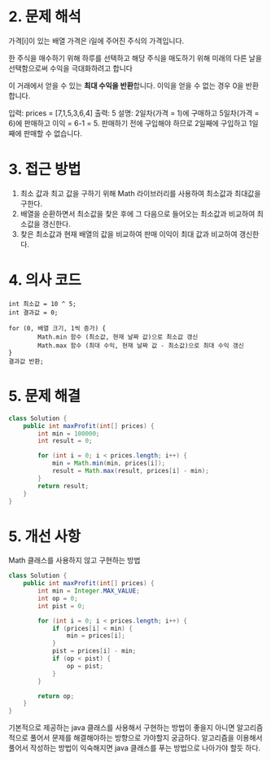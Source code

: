 # 2. 문제 해석

가격[i]이 있는 배열 가격은 i일에 주어진 주식의 가격입니다.

한 주식을 매수하기 위해 하루를 선택하고 해당 주식을 매도하기 위해 미래의 다른 날을 선택함으로써 수익을 극대화하려고 합니다

이 거래에서 얻을 수 있는 **최대 수익을 반환**합니다. 이익을 얻을 수 없는 경우 0을 반환합니다.

입력: prices = [7,1,5,3,6,4]
출력: 5
설명: 2일차(가격 = 1)에 구매하고 5일차(가격 = 6)에 판매하고 이익 = 6-1 = 5.
판매하기 전에 구입해야 하므로 2일째에 구입하고 1일째에 판매할 수 없습니다.

# 3. 접근 방법
1. 최소 값과 최고 값을 구하기 위해 Math 라이브러리를 사용하여 최소값과 최대값을 구한다.
2. 배열을 순환하면서 최소값을 찾은 후에 그 다음으로 들어오는 최소값과 비교하여 최소값을 갱신한다.
3. 찾은 최소값과 현재 배열의 값을 비교하여 판매 이익이 최대 값과 비교하여 갱신한다.
# 4. 의사 코드
```
int 최소값 = 10 ^ 5;
int 결과값 = 0;

for (0, 배열 크기, 1씩 증가) {
		Math.min 함수 (최소값, 현재 날짜 값)으로 최소값 갱신
		Math.max 함수 (최대 수익, 현재 날짜 값 - 최소값)으로 최대 수익 갱신
}
결과값 반환;
```
# 5. 문제 해결
```java
class Solution {
    public int maxProfit(int[] prices) {
        int min = 100000;
        int result = 0;

        for (int i = 0; i < prices.length; i++) {
            min = Math.min(min, prices[i]);
            result = Math.max(result, prices[i] - min);
        }
        return result;
    }
}
```
# 5. 개선 사항
Math 클래스를 사용하지 않고 구현하는 방법
```java
class Solution {
    public int maxProfit(int[] prices) {
        int min = Integer.MAX_VALUE;
        int op = 0;
        int pist = 0;

        for (int i = 0; i < prices.length; i++) {
            if (prices[i] < min) {
                min = prices[i];
            }
            pist = prices[i] - min;
            if (op < pist) {
                op = pist;
            }
        }

        return op;
    }
}
```
기본적으로 제공하는 java 클래스를 사용해서 구현하는 방법이 좋을지 아니면 알고리즘 적으로 풀어서 문제를 해결해야하는 방향으로 가야할지 궁금하다. 알고리즘을 이용해서 풀어서 작성하는 방법이 익숙해지면 java 클래스를 푸는 방법으로 나아가야 할듯 하다.
